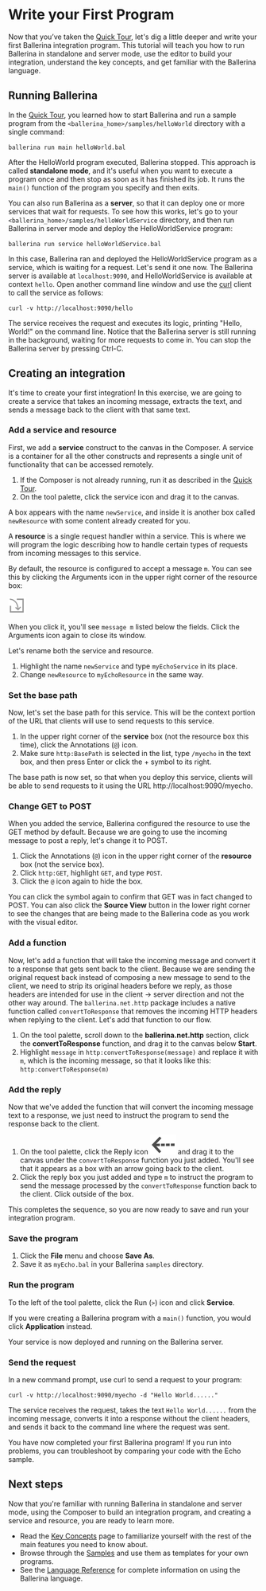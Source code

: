 # Write your First Program

Now that you’ve taken the [Quick Tour](../quick-tour.md), let's dig a little deeper and write your first Ballerina integration program. This tutorial will teach you how to run Ballerina in standalone and server mode, use the editor to build your integration, understand the key concepts, and get familiar with the Ballerina language.

## Running Ballerina

In the [Quick Tour](../quick-tour.md), you learned how to start Ballerina and run a sample program from the `<ballerina_home>/samples/helloWorld` directory with a single command:

```
ballerina run main helloWorld.bal
```

After the HelloWorld program executed, Ballerina stopped. This approach is called **standalone mode**, and it's useful when you want to execute a program once and then stop as soon as it has finished its job. It runs the `main()` function of the program you specify and then exits. 

You can also run Ballerina as a **server**, so that it can deploy one or more services that wait for requests. To see how this works, let's go to your `<ballerina_home>/samples/helloWorldService` directory, and then run Ballerina in server mode and deploy the HelloWorldService program:

```
ballerina run service helloWorldService.bal
```

In this case, Ballerina ran and deployed the HelloWorldService program as a service, which is waiting for a request. Let's send it one now. The Ballerina server is available at `localhost:9090`, and HelloWorldService is available at context `hello`. Open another command line window and use the [curl](https://curl.haxx.se) client to call the service as follows:

```
curl -v http://localhost:9090/hello
```

The service receives the request and executes its logic, printing "Hello, World!" on the command line. Notice that the Ballerina server is still running in the background, waiting for more requests to come in. You can stop the Ballerina server by pressing Ctrl-C. 

## Creating an integration

It's time to create your first integration! In this exercise, we are going to create a service that takes an incoming message, extracts the text, and sends a message back to the client with that same text. 

### Add a service and resource

First, we add a **service** construct to the canvas in the Composer. A service is a container for all the other constructs and represents a single unit of functionality that can be accessed remotely.

1. If the Composer is not already running, run it as described in the [Quick Tour](../quick-tour.md).
1. On the tool palette, click the service icon and drag it to the canvas. 

A box appears with the name `newService`, and inside it is another box called `newResource` with some content already created for you. 

A **resource** is a single request handler within a service. This is where we will program the logic describing how to handle certain types of requests from incoming messages to this service. 

By default, the resource is configured to accept a message `m`. You can see this by clicking the Arguments icon in the upper right corner of the resource box: 

![alt text](../images/icons/arguments.png "Arguments icon")

When you click it, you'll see `message m` listed below the fields. Click the Arguments icon again to close its window.

Let's rename both the service and resource. 

1. Highlight the name `newService` and type `myEchoService` in its place. 
1. Change `newResource` to `myEchoResource` in the same way. 

### Set the base path

Now, let's set the base path for this service. This will be the context portion of the URL that clients will use to send requests to this service. 

1. In the upper right corner of the **service** box (not the resource box this time), click the Annotations (`@`) icon. 
1. Make sure `http:BasePath` is selected in the list, type `/myecho` in the text box, and then press Enter or click the + symbol to its right. 

The base path is now set, so that when you deploy this service, clients will be able to send requests to it using the URL http://localhost:9090/myecho.

### Change GET to POST

When you added the service, Ballerina configured the resource to use the GET method by default. Because we are going to use the incoming message to post a reply, let's change it to POST. 

1. Click the Annotations (`@`) icon in the upper right corner of the **resource** box (not the service box).
1. Click `http:GET`, highlight `GET`, and type `POST`. 
1. Click the `@` icon again to hide the box. 

You can click the symbol again to confirm that GET was in fact changed to POST. You can also click the **Source View** button in the lower right corner to see the changes that are being made to the Ballerina code as you work with the visual editor.

### Add a function

Now, let's add a function that will take the incoming message and convert it to a response that gets sent back to the client. Because we are sending the original request back instead of composing a new message to send to the client, we need to strip its original headers before we reply, as those headers are intended for use in the client -> server direction and not the other way around. The `ballerina.net.http` package includes a native function called `convertToResponse` that removes the incoming HTTP headers when replying to the client. Let's add that function to our flow.

1. On the tool palette, scroll down to the **ballerina.net.http** section, click the **convertToResponse** function, and drag it to the canvas below **Start**. 
1. Highlight `message` in `http:convertToResponse(message)` and replace it with `m`, which is the incoming message, so that it looks like this: `http:convertToResponse(m)`

### Add the reply
Now that we've added the function that will convert the incoming message text to a response, we just need to instruct the program to send the response back to the client.

1. On the tool palette, click the Reply icon ![alt text](../images/icons/reply.png "Reply icon") and drag it to the canvas under the `convertToResponse` function you just added. You'll see that it appears as a box with an arrow going back to the client. 
1. Click the reply box you just added and type `m` to instruct the program to send the message processed by the `convertToResponse` function back to the client. Click outside of the box. 

This completes the sequence, so you are now ready to save and run your integration program.

### Save the program

1. Click the **File** menu and choose **Save As**. 
1. Save it as `myEcho.bal` in your Ballerina `samples` directory. 

### Run the program

To the left of the tool palette, click the Run (`>`) icon and click **Service**. 
   
If you were creating a Ballerina program with a `main()` function, you would click **Application** instead.

Your service is now deployed and running on the Ballerina server. 

### Send the request

In a new command prompt, use curl to send a request to your program:

```
curl -v http://localhost:9090/myecho -d "Hello World......"
```

The service receives the request, takes the text `Hello World......` from the incoming message, converts it into a response without the client headers, and sends it back to the command line where the request was sent.

You have now completed your first Ballerina program! If you run into problems, you can troubleshoot by comparing your code with the Echo sample.  

## Next steps

Now that you're familiar with running Ballerina in standalone and server mode, using the Composer to build an integration program, and creating a service and resource, you are ready to learn more. 

* Read the [Key Concepts](../key-concepts.md) page to familiarize yourself with the rest of the main features you need to know about.
* Browse through the [Samples](../samples.md) and use them as templates for your own programs.
* See the [Language Reference](../lang-ref/lang-overview.md) for complete information on using the Ballerina language. 
